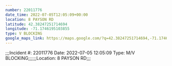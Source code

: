 ```yaml
---
number: 22011776
date_time: 2022-07-05T12:05:09+00:00
location: 8 PAYSON RD
latitude: 42.38247251714694
longitude: -71.1746195103855
type: V BLOCKING
google_maps_link: https://maps.google.com/?q=42.38247251714694,-71.1746195103855
---
```


;;;Incident #: 22011776   Date: 2022-07-05 12:05:09   Type: M/V BLOCKING;;;;;;Location: 8 PAYSON RD;;;
